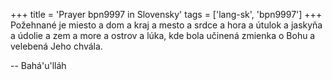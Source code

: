 +++
title = 'Prayer bpn9997 in Slovensky'
tags = ['lang-sk', 'bpn9997']
+++
Požehnané je miesto a dom a kraj a mesto a srdce a hora a útulok a jaskyňa a údolie a zem a more a ostrov a lúka, kde bola učinená zmienka o Bohu a velebená Jeho chvála.

-- Bahá'u'lláh
